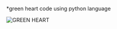 *green heart code using python language



![GREEN HEART](https://github.com/evill90s/green-heart-code-/assets/140119615/c89ee21c-863f-4652-98f8-01dfbfba7013)
